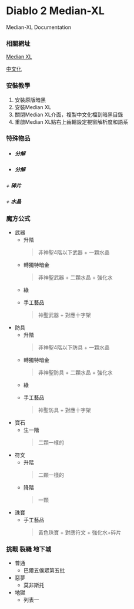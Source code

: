 # Diablo 2 Median-XL
Median-XL Documentation

### 相關網址

[Median XL](https://www.median-xl.com/)

[中文化](https://drive.google.com/drive/folders/1CUXpvFurxp30d-V_qqvnzP39B0U_Bv9b?usp=sharing
)

### 安裝教學

1. 安裝原版暗黑
2. 安裝Median XL
3. 關閉Median XL介面，複製中文化檔到暗黑目錄
4. 重啟Median XL點右上齒輪設定視窗解析度和語系

### 特殊物品
+ ##### 分解
+ ##### 分解
##### + 碎片
##### + 水晶

### 魔方公式
+ 武器
    + 升階
        >非神聖4階以下武器 + 一顆水晶
    + 轉獨特暗金
        >非神聖武器 + 二顆水晶 + 強化水
    + 綠
        >
    + 手工藝品
        >神聖武器 + 對應十字架
+ 防具
    + 升階
        >非神聖4階以下防具 + 一顆水晶
    + 轉獨特暗金
        >非神聖防具 + 二顆水晶 + 強化水
    + 綠
        >
    + 手工藝品
        >神聖防具 + 對應十字架
+ 寶石
    + 生一階
        >二顆一樣的
+ 符文
    + 升階
        >二顆一樣的
    + 降階
        >一顆
+ 珠寶
    + 手工藝品
        >黃色珠寶 + 對應符文 + 強化水+碎片

### 挑戰 裂縫 地下城
+ 普通
    + 巴爾五僕眾第五批
+ 惡夢
    + 莫非斯托
+ 地獄
    + 列表一

